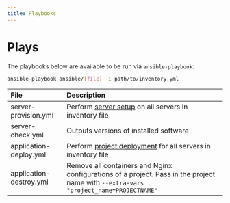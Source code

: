 ```yaml
---
title: Playbooks
---
```


# Plays

The playbooks below are available to be run via `ansible-playbook`:

```bash
ansible-playbook ansible/[file] -i path/to/inventory.yml
```

| File | Description |
| :--- | :--- |
| server-provision.yml | Perform [server setup](workflow.md) on all servers in inventory file |
| server-check.yml | Outputs versions of installed software |
| application-deploy.yml | Perform [project deployment](workflow.md) for all servers in inventory file |
| application-destroy.yml | Remove all containers and Nginx configurations of a project. Pass in the project name with `--extra-vars "project_name=PROJECTNAME"` |

